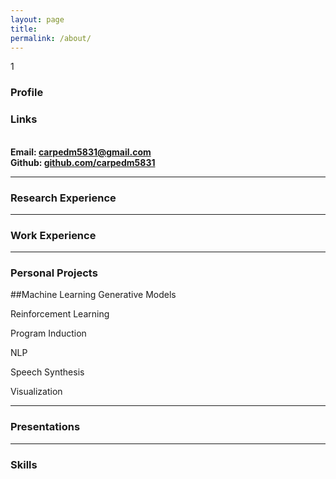 ```yaml
---
layout: page
title:
permalink: /about/
---
```

1

### Profile



### Links

<br/>**Email: carpedm5831@gmail.com**
<br/>**Github: [github.com/carpedm5831](http://github.com/carpedm5831)**

_ _ _

### Research Experience



_ _ _

### Work Experience


_ _ _

### Personal Projects
##Machine Learning
Generative Models


Reinforcement Learning


Program Induction


NLP


Speech Synthesis


Visualization

_ _ _

### Presentations


_ _ _

### Skills







